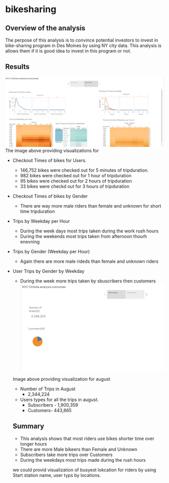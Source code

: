 # bikesharing

## Overview of the analysis
 The perpose of this analysis is to convince potential investors to invest in bike-sharing program in Des Moines by using NY city data. This analysis is allows them if it is good
 idea to invest in this program or not.
 
 ## Results
 ![Text to Column](https://github.com/Hanitapatel/bikesharing/blob/main/Resources/NYC%20Citybike%20analysis%20outcome%20story.png)
 The image above providing visualizations for  
  - Checkout Times of bikes for Users.  
      - 146,752 bikes were checked out for 5 minutes of tripduration.
      - 982 bikes were checked out for 1 hour of tripduration
      - 95 bikes were checked out for 2 hours of tripduration
      - 33 bikes were checkd out for 3 hours of tripduration        
  - Checkout Times of bikes by Gender
      - There are way more male riders than female and unknown for short time tripduration      
  - Trips by Weekday per Hour
      - During the week days most trips taken during the work rush hours
      - During the weekends most trips taken from afternoon thourh enevning
  - Trips by Gender (Weekday per Hour)
      - Again there are more male rideds than female and unknown riders      
  - User Trips by Gender by Weekday
      - During the week more trips taken by sbuscribers then customers
![Text to Column](https://github.com/Hanitapatel/bikesharing/blob/main/Resources/NYC%20Citybike%20analysis%20outcome%20Module.png)
      
    Image above providing visualization for august
    - Number of Trips in August
        - 2,344,224
    - Users types for all the trips in august.
        - Subscribers - 1,900,359
        - Customers- 443,865
        
    ## Summary
      - This analysis shows that most riders use bikes shorter time over longer hours
      - There are more Male bikeers than Female and Unknown
      - Subscribers take more trips over Customers
      - During the weekdays most trips made during the rush hours
      
      we could provid visualization of busyest lokcation for riders by using Start station name, user typs by locations. 
      
      
      
      
      
      
      
    
    
   
   
      
    
        
    
